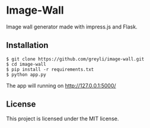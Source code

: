 # Image-Wall

Image wall generator made with impress.js and Flask.

## Installation

```
$ git clone https://github.com/greyli/image-wall.git
$ cd image-wall
$ pip install -r requirements.txt
$ python app.py
```

The app will running on http://127.0.0.1:5000/

## License

This project is licensed under the MIT license.
